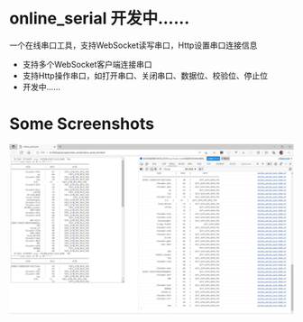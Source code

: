 # online_serial 开发中......
一个在线串口工具，支持WebSocket读写串口，Http设置串口连接信息

* 支持多个WebSocket客户端连接串口
* 支持Http操作串口，如打开串口、关闭串口、数据位、校验位、停止位
* 开发中......

# Some Screenshots
![](/images/1.png)
